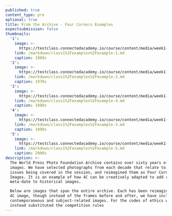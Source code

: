```yaml
---
published: true
content_type: pre
optional: true
title: From the Archive - Four Corners Examples
expectsubmission: false
thumbnails:
  '1':
    image: >-
      https://testclass.connectedacademy.io/course/content/media/week1-picture1.jpg
    link: /markdown/class1%2Fexamples%2Fexample-1.md
    caption: 1960s
  '2':
    image: >-
      https://testclass.connectedacademy.io/course/content/media/week1-picture2.jpg
    link: /markdown/class1%2Fexamples%2Fexample-2.md
    caption: 1970s
  '3':
    image: >-
      https://testclass.connectedacademy.io/course/content/media/week1-picture4.jpg
    link: /markdown/class1%2Fexamples%2Fexample-4.md
    caption: 1980s
  '4':
    image: >-
      https://testclass.connectedacademy.io/course/content/media/week1-picture3.jpg
    link: /markdown/class1%2Fexamples%2Fexample-3.md
    caption: 1990s
  '5':
    image: >-
      https://testclass.connectedacademy.io/course/content/media/week1-picture5.jpg
    link: /markdown/class1%2Fexamples%2Fexample-5.md
    caption: 2000s
description: >-
  The World Press Photo Foundation Archive contains over sixty years of iconic
  images. We have selected photographs from each decade that relate to the
  issues being covered in the session, and reimagined them as Four Corners
  Images. It is an example of how 4C can be creatively adapted to add rich
  meta-date to historical images.

  Below are images that span the entire archive. Each has been reimagined as a
  4C image, though instead of the frames before and after, we have included
  contemporaneous and subject-related images. For the codes of ethics we have
  instead substituted the competition rules
---
```

